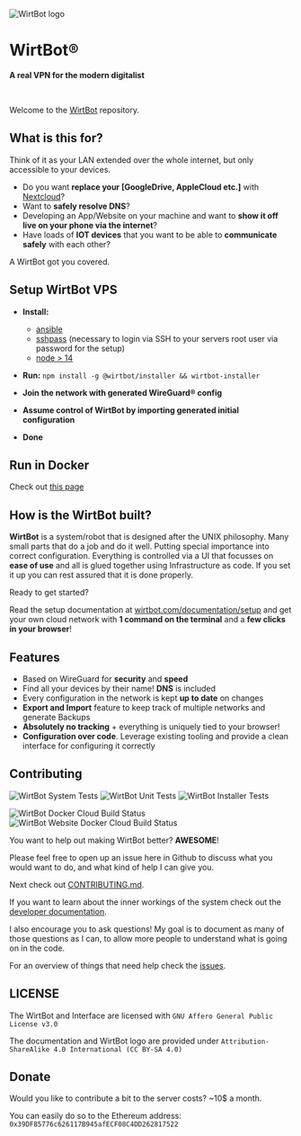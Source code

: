 ![WirtBot logo](Interface/public/logo.svg)

# WirtBot®
**A real VPN for the modern digitalist**

<br/>


Welcome to the [WirtBot](https://wirtbot.com) repository.

## What is this for?

Think of it as your LAN extended over the whole internet, but only accessible to your devices.

- Do you want **replace your [GoogleDrive, AppleCloud etc.]** with [Nextcloud](https://nextcloud.com/)?
- Want to **safely resolve DNS**?
- Developing an App/Website on your machine and want to **show it off live on your phone via the internet**?
- Have loads of **IOT devices** that you want to be able to **communicate safely** with each other?

A WirtBot got you covered. 



## Setup WirtBot VPS

- **Install:**
  - [ansible](https://docs.ansible.com/ansible/latest/installation_guide/intro_installation.html)
  - [sshpass](https://gist.github.com/arunoda/7790979) (necessary to login via SSH to your servers root user via password for the setup)
  - [node > 14](https://nodejs.org/en/download/)

- **Run:** `npm install -g @wirtbot/installer && wirtbot-installer`
- **Join the network with generated WireGuard® config**
- **Assume control of WirtBot by importing generated initial configuration**
- **Done**

## Run in Docker

Check out [this page](https://wirtbot.com/documentation/setup.html#docker)


## How is the WirtBot built?

**WirtBot** is a system/robot that is designed after the UNIX philosophy. 
Many small parts that do a job and do it well. Putting special importance into correct configuration.
Everything is controlled via a UI that focusses on **ease of use** and all is glued together using Infrastructure as code.
If you set it up you can rest assured that it is done properly.

Ready to get started?

Read the setup documentation at [wirtbot.com/documentation/setup](https://wirtbot.com/documentation/setup.html) and get your own cloud network with **1 command on the terminal** and a **few clicks in your browser**!

## Features
- Based on WireGuard for **security** and **speed**
- Find all your devices by their name! **DNS** is included
- Every configuration in the network is kept **up to date** on changes
- **Export and Import** feature to keep track of multiple networks and generate Backups
- **Absolutely no tracking** + everything is uniquely tied to your browser!
- **Configuration over code**. Leverage existing tooling and provide a clean interface for configuring it correctly

## Contributing
![WirtBot System Tests](https://github.com/b-m-f/WirtBot/workflows/run%20WirtBot%20system%20tests/badge.svg)
![WirtBot Unit Tests](https://github.com/b-m-f/WirtBot/workflows/run%20WirtBot%20unit%20tests/badge.svg)
![WirtBot Installer Tests](https://github.com/b-m-f/WirtBot/workflows/run%20WirtBot%20installer%20tests/badge.svg)

![WirtBot Docker Cloud Build Status](https://img.shields.io/docker/cloud/build/bmff/wirtbot?label=WirtBot%20build)
![WirtBot Website Docker Cloud Build Status](https://img.shields.io/docker/cloud/build/bmff/wirtbot-website?label=WirtBot%20Website%20build)

You want to help out making WirtBot better? **AWESOME**! 

Please feel free to open up an issue here in Github to discuss what you would want to do, and what kind of help I can give you.

Next check out [CONTRIBUTING.md](./CONTRIBUTING.md).

If you want to learn about the inner workings of the system check out the [developer documentation](https://wirtbot.com/developer-documentation/).

I also encourage you to ask questions! My goal is to document as many of those questions as I can, to allow more people to understand what is going on in the code.


For an overview of things that need help check the [issues](https://github.com/b-m-f/WirtBot/issues).


## LICENSE

The WirtBot and Interface are licensed with `GNU Affero General Public License v3.0`

The documentation and WirtBot logo are provided under `Attribution-ShareAlike 4.0 International (CC BY-SA 4.0)`

## Donate

Would you like to contribute a bit to the server costs? ~10$ a month.

You can easily do so to the Ethereum address: `0x39DF85776c626117B945afECF08C4DD262817522`
